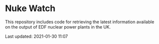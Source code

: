 # Nuke Watch

This repository includes code for retrieving the latest information available on the output of EDF nuclear power plants in the UK.

Last updated: 2021-01-30 11:07